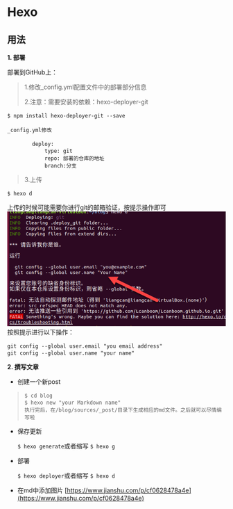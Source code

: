 # Hexo

## 用法
**1. 部署**

部署到GitHub上：
> 1.修改_config.yml配置文件中的部署部分信息
> 
> 2.注意：需要安装的依赖：hexo-deployer-git
    
    $ npm install hexo-deployer-git --save

	_config.yml修改

		    deploy:
		    	type: git
		    	repo: 部署的仓库的地址
		    	branch:分支

> 3.上传

    $ hexo d
上传的时候可能需要你进行git的邮箱验证，按提示操作即可
![](test.png)
按照提示进行以下操作：

    git config --global user.email "you email address"
    git config --global user.name "your name"

**2. 撰写文章**

- 创建一个新post
 
>     $ cd blog
>     $ hexo new "your Markdown name"
>     执行完后，在/blog/sources/_post/目录下生成相应的md文件。之后就可以尽情编写啦

- 保存更新 

    `$ hexo generate`或者缩写 `$ hexo g`

- 部署

	`$ hexo deployer`或者缩写 `$ hexo d`

- 在md中添加图片
	[https://www.jianshu.com/p/cf0628478a4e](https://www.jianshu.com/p/cf0628478a4e)